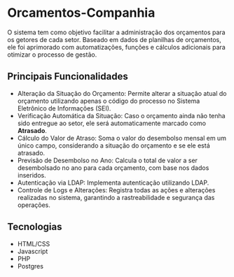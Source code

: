 # Orcamentos-Companhia
O sistema tem como objetivo facilitar a administração dos orçamentos para os getores de cada setor. Baseado em dados de planilhas de orçamentos, ele foi aprimorado com automatizações, funções e cálculos adicionais para otimizar o processo de gestão.

## Principais Funcionalidades
- Alteração da Situação do Orçamento: Permite alterar a situação atual do orçamento utilizando apenas o código do processo no Sistema Eletrônico de Informações (SEI).
- Verificação Automática da Situação: Caso o orçamento ainda não tenha sido entregue ao setor, ele será automaticamente marcado como **Atrasado**.
- Cálculo do Valor de Atraso: Soma o valor do desembolso mensal em um único campo, considerando a situação do orçamento e se ele está atrasado.
- Previsão de Desembolso no Ano: Calcula o total de valor a ser desembolsado no ano para cada orçamento, com base nos dados inseridos.
- Autenticação via LDAP: Implementa autenticação utilizando LDAP.
- Controle de Logs e Alterações: Registra todas as ações e alterações realizadas no sistema, garantindo a rastreabilidade e segurança das operações.

## Tecnologias
- HTML/CSS
- Javascript
- PHP
- Postgres







